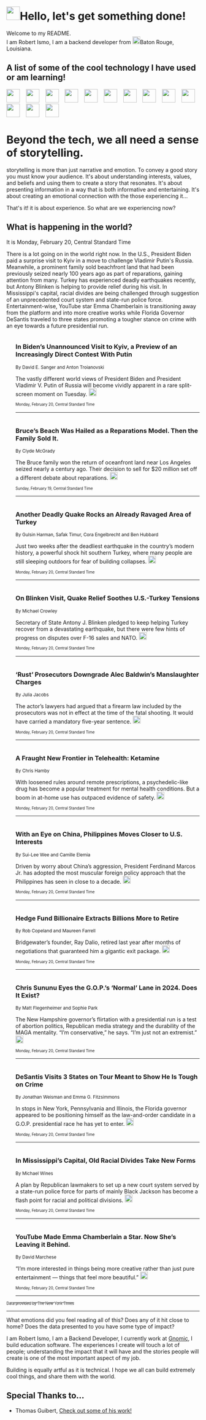 <h1><img src="https://emojis.slackmojis.com/emojis/images/1643514375/3493/hot-coffee.gif?1643514375" width="35"/>Hello, let's get something done!</h1>

<p>Welcome to my README.<br/>
I am Robert Ismo, I am a backend developer from <img src="https://emojis.slackmojis.com/emojis/images/1638395689/50435/moulin_rouge.png?1638395689" width="20"/>Baton Rouge, Louisiana.</p>
<h2>A list of some of the cool technology I have used or am learning!</h2>
<p>
<img src="https://emojis.slackmojis.com/emojis/images/1643516091/21142/meow_bongotap.gif?1643516091" width="35" alt="">
<img src="https://img.shields.io/badge/Favorite%20Frontend%20Framework-SvelteKit-f83903" alt="">
<img src="https://img.shields.io/badge/Second%20Favorite-Vue-40b581" alt="">
<img src="https://img.shields.io/badge/Most%20Used%20Runtime-Nodejs-78b061" alt="">
<img src="https://emojis.slackmojis.com/emojis/images/1643517416/34482/fire.gif?1643517416" width="35" alt="">
<img src="https://img.shields.io/badge/Javascript%20But%20Better-Typescript-0078ca" alt="">
<img src="https://img.shields.io/badge/Favorite%20Language-Elixir-3e244d" alt="">
<img src="https://img.shields.io/badge/Containerize%20Everything-Docker-6ac9ef" alt="">
<img src="https://emojis.slackmojis.com/emojis/images/1643514596/5999/meow_party.gif?1643514596" width="35" alt="">
<img src="https://img.shields.io/badge/API%20Love%20Language-Graphql-de32a5" alt="">
<img src="https://img.shields.io/badge/Our%20Favorite%20Version%20Controller-Git-e94f33" alt="">
<img src="https://img.shields.io/badge/Favorite%20Database-Redis-d42d1d" alt="">
<img src="https://emojis.slackmojis.com/emojis/images/1643514559/5584/deployparrot.gif?1643514559" width="35" alt="">
<img src="https://img.shields.io/badge/Container%20Interstate-RabbitMQ-f66200" alt="">
<img src="https://img.shields.io/badge/Gotta%20Learn-Kubernetes-316adf" alt="">
<img src="https://img.shields.io/badge/Really%20Mature%20Now-WASM-654fef" alt="">
<img src="https://emojis.slackmojis.com/emojis/images/1666642497/61942/dance_vibe.gif?1666642497" width="35" alt="">
<img src="https://img.shields.io/badge/For%20My%20M1-ARM64-657d96" alt="">
<img src="https://img.shields.io/badge/Loving%20This%20So%20Much-TailwindCSS-17bcb5" alt="">
<img src="https://img.shields.io/badge/Cool%20Build%20Tool-Vite-f9cb24" alt="">
<img src="https://emojis.slackmojis.com/emojis/images/1669231376/62819/working-on-it.gif?1669231376" width="35" alt="">
<img src="https://img.shields.io/badge/Fun%20and%20Easy%20Database-MongoDB-5f8c49" alt="">
<img src="https://img.shields.io/badge/JS%20Life%20Support-NPM-c73737" alt="">
<img src="https://img.shields.io/badge/I%20Liked%20It-DynamoDB-0073b9" alt="">
<img src="https://emojis.slackmojis.com/emojis/images/1643514045/46/question.gif?1643514045" width="35" alt="">
<img src="https://img.shields.io/badge/cool-React-60d6f9" alt="">
<img src="https://img.shields.io/badge/Future%20Big%20Project-Lambda-f37e00" alt="">
<img src="https://img.shields.io/badge/NPM%20But%20Better-PNPM-f1aa07" alt="">
<img src="https://emojis.slackmojis.com/emojis/images/1643514943/9662/fbwow.gif?1643514943" width="35" alt="">
<img src="https://img.shields.io/badge/First%20Language-C-662079" alt="">
<img src="https://img.shields.io/badge/Where%20I%20Deploy%20Frontend-Vercel-000000" alt="">
<img src="https://img.shields.io/badge/Who%20Does%20not%20Want%20an%20App-Swift-f9492a" alt="">
<img src="https://emojis.slackmojis.com/emojis/images/1643514058/151/javascript.png?1643514058" width="35" alt="">
<img src="https://img.shields.io/badge/cool-Python-fbd542" alt="">
<img src="https://img.shields.io/badge/Favorite%20Something-Stripe-656cdc" alt="">
<img src="https://img.shields.io/badge/Of%20Course-HTML5-ed6327" alt="">
<img src="https://emojis.slackmojis.com/emojis/images/1660415405/60731/bomb.gif?1660415405" width="35" alt="">
<img src="https://img.shields.io/badge/hate-CSS-2964ec" alt="">
<img src="https://img.shields.io/badge/Learning-CircleCI-141215" alt="">
<img src="https://img.shields.io/badge/Learning-Rust-fbbb3b" alt="">
<img src="https://emojis.slackmojis.com/emojis/images/1660415397/60712/writing-hand.gif?1660415397" width="35" alt="">
<img src="https://img.shields.io/badge/Dev%20Browser%20of%20Choice-Firefox-cc4e26" alt="">
<img src="https://img.shields.io/badge/Recoverying%20From%20Windows-UNIX-1781e3" alt="">
<img src="https://img.shields.io/badge/LOVE-LogSeq-90c1c2" alt="">
<img src="https://emojis.slackmojis.com/emojis/images/1643514066/223/kirby.gif?1643514066" width="35" alt="">
<img src="https://img.shields.io/badge/Daily%20Driver-MacOS-e6e6e8" alt="">
<img src="https://img.shields.io/badge/Git%20Server-Github-000000" alt="">
<img src="https://img.shields.io/badge/enjoyable-EC2-f17428" alt="">
<img src="https://emojis.slackmojis.com/emojis/images/1643514239/2069/excited.gif?1643514239" width="35" alt="">
</p>
<h1>Beyond the tech, we all need a sense of storytelling.</h1>
<p>storytelling is more than just narrative and emotion. To convey a good story you must know your audience. It's about understanding interests, values, and beliefs and using them to create a story that resonates. It's about presenting information in a way that is both informative and entertaining. It's about creating an emotional connection with the those experiencing it...</p>
<p>That's it! it is about experience. So what are we experiencing now?</p>
<h2>What is happening in the world?</h2>
<p>It is Monday, February 20, Central Standard Time</p>
<p>
There is a lot going on in the world right now. In the U.S., President Biden paid a surprise visit to Kyiv in a move to challenge Vladimir Putin&#39;s Russia. Meanwhile, a prominent family sold beachfront land that had been previously seized nearly 100 years ago as part of reparations, gaining attention from many. Turkey has experienced deadly earthquakes recently, but Antony Blinken is helping to provide relief during his visit. In Mississippi&#39;s capital, racial divides are being challenged through suggestion of an unprecedented court system and state-run police force. Entertainment-wise, YouTube star Emma Chamberlain is transitioning away from the platform and into more creative works while Florida Governor DeSantis traveled to three states promoting a tougher stance on crime with an eye towards a future presidential run.</p>
<ol>
<img src="https://img.shields.io/badge/-us-blue" alt="">
<h3>In Biden’s Unannounced Visit to Kyiv, a Preview of an Increasingly Direct Contest With Putin</h3>
<sub>By David E. Sanger and Anton Troianovski</sub>
<p>The vastly different world views of President Biden and President Vladimir V. Putin of Russia will become vividly apparent in a rare split-screen moment on Tuesday.  <a href="https://nyti.ms/3Z0vGb3"><img src="https://developer.nytimes.com/files/poweredby_nytimes_30b.png?v=1583354208352" height="20"></a></p>
<sub><sub>Monday, February 20, Central Standard Time</sub></sub>
<hr/>
<img src="https://img.shields.io/badge/-us-blue" alt="">
<h3>Bruce’s Beach Was Hailed as a Reparations Model. Then the Family Sold It.</h3>
<sub>By Clyde McGrady</sub>
<p>The Bruce family won the return of oceanfront land near Los Angeles seized nearly a century ago. Their decision to sell for $20 million set off a different debate about reparations.  <a href="https://nyti.ms/3IjT38m"><img src="https://developer.nytimes.com/files/poweredby_nytimes_30b.png?v=1583354208352" height="20"></a></p>
<sub><sub>Sunday, February 19, Central Standard Time</sub></sub>
<hr/>
<img src="https://img.shields.io/badge/-world-blue" alt="">
<h3>Another Deadly Quake Rocks an Already Ravaged Area of Turkey</h3>
<sub>By Gulsin Harman, Safak Timur, Cora Engelbrecht and Ben Hubbard</sub>
<p>Just two weeks after the deadliest earthquake in the country’s modern history, a powerful shock hit southern Turkey, where many people are still sleeping outdoors for fear of building collapses.  <a href="https://nyti.ms/3YSj2e8"><img src="https://developer.nytimes.com/files/poweredby_nytimes_30b.png?v=1583354208352" height="20"></a></p>
<sub><sub>Monday, February 20, Central Standard Time</sub></sub>
<hr/>
<img src="https://img.shields.io/badge/-world-blue" alt="">
<h3>On Blinken Visit, Quake Relief Soothes U.S.-Turkey Tensions</h3>
<sub>By Michael Crowley</sub>
<p>Secretary of State Antony J. Blinken pledged to keep helping Turkey recover from a devastating earthquake, but there were few hints of progress on disputes over F-16 sales and NATO.  <a href="https://nyti.ms/3Sg7WNp"><img src="https://developer.nytimes.com/files/poweredby_nytimes_30b.png?v=1583354208352" height="20"></a></p>
<sub><sub>Monday, February 20, Central Standard Time</sub></sub>
<hr/>
<img src="https://img.shields.io/badge/-arts-blue" alt="">
<h3>‘Rust’ Prosecutors Downgrade Alec Baldwin’s Manslaughter Charges</h3>
<sub>By Julia Jacobs</sub>
<p>The actor’s lawyers had argued that a firearm law included by the prosecutors was not in effect at the time of the fatal shooting. It would have carried a mandatory five-year sentence.  <a href="https://nyti.ms/3XMr3Qm"><img src="https://developer.nytimes.com/files/poweredby_nytimes_30b.png?v=1583354208352" height="20"></a></p>
<sub><sub>Monday, February 20, Central Standard Time</sub></sub>
<hr/>
<img src="https://img.shields.io/badge/-us-blue" alt="">
<h3>A Fraught New Frontier in Telehealth: Ketamine</h3>
<sub>By Chris Hamby</sub>
<p>With loosened rules around remote prescriptions, a psychedelic-like drug has become a popular treatment for mental health conditions. But a boom in at-home use has outpaced evidence of safety.  <a href="https://nyti.ms/3Kmi59s"><img src="https://developer.nytimes.com/files/poweredby_nytimes_30b.png?v=1583354208352" height="20"></a></p>
<sub><sub>Monday, February 20, Central Standard Time</sub></sub>
<hr/>
<img src="https://img.shields.io/badge/-world-blue" alt="">
<h3>With an Eye on China, Philippines Moves Closer to U.S. Interests</h3>
<sub>By Sui-Lee Wee and Camille Elemia</sub>
<p>Driven by worry about China’s aggression, President Ferdinand Marcos Jr. has adopted the most muscular foreign policy approach that the Philippines has seen in close to a decade.  <a href="https://nyti.ms/3xzLHZ5"><img src="https://developer.nytimes.com/files/poweredby_nytimes_30b.png?v=1583354208352" height="20"></a></p>
<sub><sub>Monday, February 20, Central Standard Time</sub></sub>
<hr/>
<img src="https://img.shields.io/badge/-business-blue" alt="">
<h3>Hedge Fund Billionaire Extracts Billions More to Retire</h3>
<sub>By Rob Copeland and Maureen Farrell</sub>
<p>Bridgewater’s founder, Ray Dalio, retired last year after months of negotiations that guaranteed him a gigantic exit package.  <a href="https://nyti.ms/3KlgNez"><img src="https://developer.nytimes.com/files/poweredby_nytimes_30b.png?v=1583354208352" height="20"></a></p>
<sub><sub>Monday, February 20, Central Standard Time</sub></sub>
<hr/>
<img src="https://img.shields.io/badge/-us-blue" alt="">
<h3>Chris Sununu Eyes the G.O.P.’s ‘Normal’ Lane in 2024. Does It Exist?</h3>
<sub>By Matt Flegenheimer and Sophie Park</sub>
<p>The New Hampshire governor’s flirtation with a presidential run is a test of abortion politics, Republican media strategy and the durability of the MAGA mentality. “I’m conservative,” he says. “I’m just not an extremist.”  <a href="https://nyti.ms/3lUi9CQ"><img src="https://developer.nytimes.com/files/poweredby_nytimes_30b.png?v=1583354208352" height="20"></a></p>
<sub><sub>Monday, February 20, Central Standard Time</sub></sub>
<hr/>
<img src="https://img.shields.io/badge/-nyregion-blue" alt="">
<h3>DeSantis Visits 3 States on Tour Meant to Show He Is Tough on Crime</h3>
<sub>By Jonathan Weisman and Emma G. Fitzsimmons</sub>
<p>In stops in New York, Pennsylvania and Illinois, the Florida governor appeared to be positioning himself as the law-and-order candidate in a G.O.P. presidential race he has yet to enter.  <a href="https://nyti.ms/3EiZF5u"><img src="https://developer.nytimes.com/files/poweredby_nytimes_30b.png?v=1583354208352" height="20"></a></p>
<sub><sub>Monday, February 20, Central Standard Time</sub></sub>
<hr/>
<img src="https://img.shields.io/badge/-us-blue" alt="">
<h3>In Mississippi’s Capital, Old Racial Divides Take New Forms</h3>
<sub>By Michael Wines</sub>
<p>A plan by Republican lawmakers to set up a new court system served by a state-run police force for parts of mainly Black Jackson has become a flash point for racial and political divisions.  <a href="https://nyti.ms/3SfCX3O"><img src="https://developer.nytimes.com/files/poweredby_nytimes_30b.png?v=1583354208352" height="20"></a></p>
<sub><sub>Monday, February 20, Central Standard Time</sub></sub>
<hr/>
<img src="https://img.shields.io/badge/-magazine-blue" alt="">
<h3>YouTube Made Emma Chamberlain a Star. Now She’s Leaving it Behind.</h3>
<sub>By David Marchese</sub>
<p>“I’m more interested in things being more creative rather than just pure entertainment — things that feel more beautiful.”  <a href="https://nyti.ms/3Z2JZez"><img src="https://developer.nytimes.com/files/poweredby_nytimes_30b.png?v=1583354208352" height="20"></a></p>
<sub><sub>Monday, February 20, Central Standard Time</sub></sub>
<hr/>
</ol>
<a href="https://developer.nytimes.com"><sub><sub>Data provided by The New York Times</sub></sub></a>
<hr/>
<p>What emotions did you feel reading all of this? Does any of it hit close to home? Does the data presented to you have some type of impact?</p>
<p>I am Robert Ismo, I am a Backend Developer, I currently work at <a href="https://gnomic.education/">Gnomic</a>, I build education software. The experiences I create will touch a lot of people; understanding the impact that it will have and the stories people will create is one of the most important aspect of my job.</p>
<p>Building is equally artful as it is technical. I hope we all can build extremely cool things, and share them with the world.</p>
<h2>Special Thanks to...</h2>
<ul>
<li>Thomas Guibert, <a href="https://github.com/thmsgbrt/thmsgbrt">Check out some of his work!</a></li>
</ul>